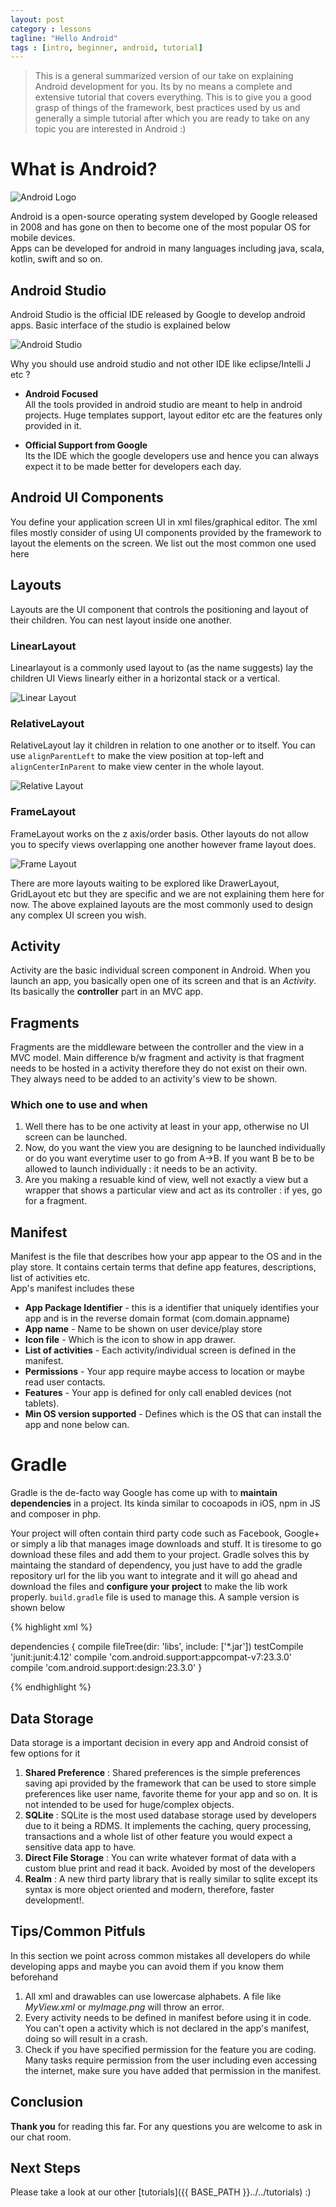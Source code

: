 ```yaml
---
layout: post
category : lessons
tagline: "Hello Android"
tags : [intro, beginner, android, tutorial]
---
```


> This is a general summarized version of our take on explaining Android development for you. Its by no means a complete and extensive tutorial that covers everything. This is to give you a good grasp of things of the framework, best practices used by us and generally a simple tutorial after which you are ready to take on any topic you are interested in Android :)

# What is Android?

![Android Logo](http://i.imgur.com/jK415Ks.png)

Android is a open-source operating system developed by Google released in 2008 and has gone on then to become one of the most popular OS for mobile devices.  
Apps can be developed for android in many languages including java, scala, kotlin, swift and so on.


## Android Studio

Android Studio is the official IDE released by Google to develop android apps. Basic interface of the studio is explained below

![Android Studio](http://i.imgur.com/wCvWxff.jpg)

Why you should use android studio and not other IDE like eclipse/Intelli J etc ?

* **Android Focused**  
  All the tools provided in android studio are meant to help in android projects. Huge templates support, layout editor etc are the features only provided in it.   
  
  
* **Official Support from Google**  
  Its the IDE which the google developers use and hence you can always expect it to be made better for developers each day.
  
  
  
## Android UI Components  

You define your application screen UI in xml files/graphical editor. The xml files mostly consider of using UI components provided by the framework to layout the elements on the screen. We list out the most common one used here

## Layouts
Layouts are the UI component that controls the positioning and layout of their children. You can nest layout inside one another.

### LinearLayout

Linearlayout is a commonly used layout to (as the name suggests) lay the children UI Views linearly either in a horizontal stack or a vertical.

![Linear Layout](http://i.imgur.com/B4lFtoh.jpg)


### RelativeLayout

RelativeLayout lay it children in relation to one another or to itself. You can use `alignParentLeft` to make the view position at top-left and `alignCenterInParent` to make view center in the whole layout.

![Relative Layout](http://i.imgur.com/NOoZprc.jpg)

### FrameLayout

FrameLayout works on the z axis/order basis. Other layouts do not allow you to specify views overlapping one another however frame layout does.

![Frame Layout](http://i.imgur.com/lw3vr7p.jpg)


There are more layouts waiting to be explored like DrawerLayout, GridLayout etc but they are specific and we are not explaining them here for now. The above explained layouts are the most commonly used to design any complex UI screen you wish.


## Activity

Activity are the basic individual screen component in Android. When you launch an app, you basically open one of its screen and that is an *Activity*. Its basically the **controller** part in an MVC app.

## Fragments

Fragments are the middleware between the controller and the view in a MVC model. Main difference b/w fragment and activity is that fragment needs to be hosted in a activity therefore they do not exist on their own. They always need to be added to an activity's view to be shown.

### Which one to use and when

1) Well there has to be one activity at least in your app, otherwise no UI screen can be launched.  
2) Now, do you want the view you are designing to be launched individually or do you want everytime user to go from A->B. If you want B be to be allowed to launch individually : it needs to be an activity.  
3) Are you making a resuable kind of view, well not exactly a view but a wrapper that shows a particular view and act as its controller : if yes, go for a fragment.



## Manifest

Manifest is the file that describes how your app appear to the OS and in the play store. It contains certain terms that define app features, descriptions, list of activities etc.  
App's manifest includes these

 * **App Package Identifier** - this is a identifier that uniquely identifies your app and is in the reverse domain format (com.domain.appname)  
 * **App name** - Name to be shown on user device/play store  
 * **Icon file** - Which is the icon to show in app drawer.  
 * **List of activities** - Each activity/individual screen is defined in the manifest.  
 * **Permissions** - Your app require maybe access to location or maybe read user contacts.  
 * **Features** - Your app is defined for only call enabled devices (not tablets).  
 * **Min OS version supported** - Defines which is the OS that can install the app and none below can.  
 


# Gradle

Gradle is the de-facto way Google has come up with to **maintain dependencies** in a project. Its kinda similar to cocoapods in iOS, npm in JS and composer in php.  

Your project will often contain third party code such as Facebook, Google+ or simply a lib that manages image downloads and stuff. It is tiresome to go download these files and add them to your project. Gradle solves this by maintaing the standard of dependency, you just have to add the gradle repository url for the lib you want to integrate and it will go ahead and download the files and **configure your project** to make the lib work properly.
`build.gradle` file is used to manage this. A sample version is shown below

{% highlight xml %}

dependencies {
    compile fileTree(dir: 'libs', include: ['*.jar'])
    testCompile 'junit:junit:4.12'
    compile 'com.android.support:appcompat-v7:23.3.0'
    compile 'com.android.support:design:23.3.0'
}
 
{% endhighlight %}

## Data Storage

Data storage is a important decision in every app and Android consist of few options for it

1. **Shared Preference** : Shared preferences is the simple preferences saving api provided by the framework that can be used to store simple preferences like user name, favorite theme for your app and so on. It is not intended to be used for huge/complex objects.  
2. **SQLite** : SQLite is the most used database storage used by developers due to it being a RDMS. It implements the caching, query processing, transactions and a whole list of other feature you would expect a sensitive data app to have.
3. **Direct File Storage** : You can write whatever format of data with a custom blue print and read it back. Avoided by most of the developers
4. **Realm** : A new third party library that is really similar to sqlite except its syntax is more object oriented and modern, therefore, faster development!.

## Tips/Common Pitfuls

In this section we point across common mistakes all developers do while developing apps and maybe you can avoid them if you know them beforehand

1. All xml and drawables can use lowercase alphabets. A file like *MyView.xml* or *myImage.png* will throw an error.  
2. Every activity needs to be defined in manifest before using it in code. You can't open a activity which is not declared in the app's manifest, doing so will result in a crash.
3. Check if you have specified permission for the feature you are coding. Many tasks require permission from the user including even accessing the internet, make sure you have added that permission in the manifest.





## Conclusion

**Thank you** for reading this far. For any questions you are welcome to ask in our chat room.

## Next Steps

Please take a look at our other [tutorials]({{ BASE_PATH }}../../tutorials) :)